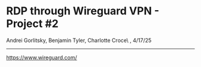 # RDP through Wireguard VPN - Project #2
Andrei Gorlitsky, Benjamin Tyler, Charlotte Croce\ ,
4/17/25
___
https://www.wireguard.com/
